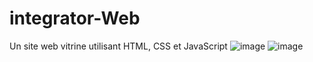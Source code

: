 # integrator-Web
Un site web vitrine utilisant HTML, CSS et JavaScript
![image](https://github.com/nguyenle2018/integrator-Web/assets/102188209/676c57f5-f24e-465a-bfe5-35497bfc6169)
![image](https://github.com/nguyenle2018/integrator-Web/assets/102188209/7e423f55-b019-4ebd-9b43-35f835bc895f)


